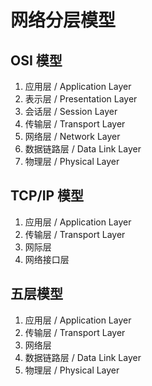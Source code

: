 # 网络分层模型

## OSI 模型

1. 应用层 / Application Layer
2. 表示层 / Presentation Layer
3. 会话层 / Session Layer
4. 传输层 / Transport Layer
5. 网络层 / Network Layer
6. 数据链路层 / Data Link Layer
7. 物理层 / Physical Layer

## TCP/IP 模型

1. 应用层 / Application Layer
2. 传输层 / Transport Layer
3. 网际层
4. 网络接口层

## 五层模型

1. 应用层 / Application Layer
2. 传输层 / Transport Layer
3. 网络层
4. 数据链路层 / Data Link Layer
5. 物理层 / Physical Layer

